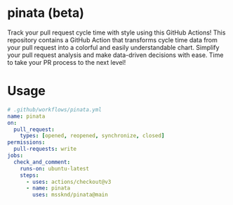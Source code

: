 # pinata (beta)

Track your pull request cycle time with style using this GitHub Actions! This
repository contains a GitHub Action that transforms cycle time data from your
pull request into a colorful and easily understandable chart. Simplify your pull
request analysis and make data-driven decisions with ease. Time to take your PR
process to the next level!

# Usage

```yaml
# .github/workflows/pinata.yml
name: pinata
on:
  pull_request:
    types: [opened, reopened, synchronize, closed]
permissions:
  pull-requests: write
jobs:
  check_and_comment:
    runs-on: ubuntu-latest
    steps:
      - uses: actions/checkout@v3
      - name: pinata
        uses: mssknd/pinata@main
```

